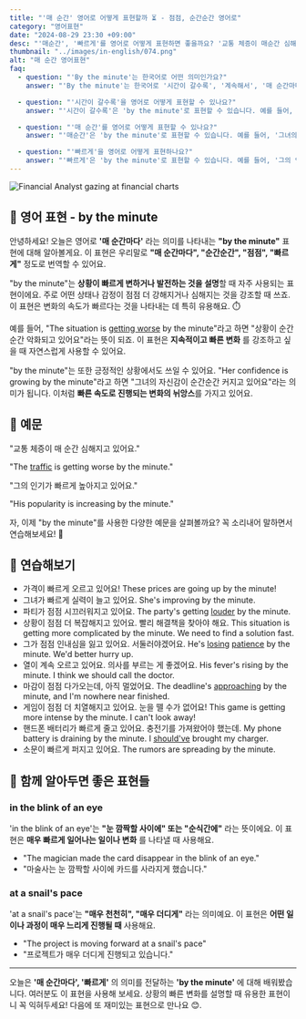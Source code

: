 ```yaml
---
title: "'매 순간' 영어로 어떻게 표현할까 ⏳ - 점점, 순간순간 영어로"
category: "영어표현"
date: "2024-08-29 23:30 +09:00"
desc: "'매순간', '빠르게'를 영어로 어떻게 표현하면 좋을까요? '교통 체증이 매순간 심해지고 있어요', '그의 인기가 점점  높아지고 있어요' 등을 영어로 표현하는 법을 배워봅시다. 다양한 예문을 통해서 연습하고 본인의 표현으로 만들어 보세요."
thumbnail: "../images/in-english/074.png"
alt: "매 순간 영어표현"
faq:
  - question: "'By the minute'는 한국어로 어떤 의미인가요?"
    answer: "'By the minute'는 한국어로 '시간이 갈수록', '계속해서', '매 순간마다', '시간이 지날수록' 등으로 번역될 수 있습니다. 상황이 빠르게 변하거나 발전하는 것을 설명할 때 사용합니다."

  - question: "'시간이 갈수록'을 영어로 어떻게 표현할 수 있나요?"
    answer: "'시간이 갈수록'은 'by the minute'로 표현할 수 있습니다. 예를 들어, '상황이 시간이 갈수록 악화되고 있어요'는 'The situation is getting worse by the minute'로 말할 수 있습니다."

  - question: "'매 순간'를 영어로 어떻게 표현할 수 있나요?"
    answer: "'매순간'은 'by the minute'로 표현할 수 있습니다. 예를 들어, '그녀의 자신감이 매 순간 커지고 있어요'는 'Her confidence is growing by the minute'로 말할 수 있습니다."

  - question: "'빠르게'을 영어로 어떻게 표현하나요?"
    answer: "'빠르게'은 'by the minute'로 표현할 수 있습니다. 예를 들어, '그의 인기가 빠르게 높아지고 있어요'는 'His popularity is increasing by the minute'로 말할 수 있습니다."
---
```


![Financial Analyst gazing at financial charts](../images/in-english/074-1.avif)

## 🌟 영어 표현 - by the minute

안녕하세요! 오늘은 영어로 **'매 순간마다'** 라는 의미를 나타내는 **"by the minute"** 표현에 대해 알아볼게요. 이 표현은 우리말로 **"매 순간마다", "순간순간", "점점", "빠르게"** 정도로 번역할 수 있어요.

"by the minute"는 **상황이 빠르게 변하거나 발전하는 것을 설명**할 때 자주 사용되는 표현이에요. 주로 어떤 상태나 감정이 점점 더 강해지거나 심해지는 것을 강조할 때 쓰죠. 이 표현은 변화의 속도가 빠르다는 것을 나타내는 데 특히 유용해요. ⏱️

예를 들어, "The situation is [getting worse](/blog/in-english/234.get-worse/) by the minute"라고 하면 "상황이 순간순간 악화되고 있어요"라는 뜻이 되죠. 이 표현은 **지속적이고 빠른 변화** 를 강조하고 싶을 때 자연스럽게 사용할 수 있어요.

"by the minute"는 또한 긍정적인 상황에서도 쓰일 수 있어요. "Her confidence is growing by the minute"라고 하면 "그녀의 자신감이 순간순간 커지고 있어요"라는 의미가 됩니다. 이처럼 **빠른 속도로 진행되는 변화의 뉘앙스**를 가지고 있어요.

## 📖 예문

"교통 체증이 매 순간 심해지고 있어요."

"The [traffic](/blog/in-english/384.traffic/) is getting worse by the minute."

"그의 인기가 빠르게 높아지고 있어요."

"His popularity is increasing by the minute."

자, 이제 "by the minute"를 사용한 다양한 예문을 살펴볼까요? 꼭 소리내어 말하면서 연습해보세요! 🚀

## 💬 연습해보기

<ul data-interactive-list>
  <li data-interactive-item>
    <span data-toggler>가격이 빠르게 오르고 있어요!</span>
    <span data-answer>These prices are going up by the minute!</span>
  </li>
  <li data-interactive-item>
    <span data-toggler>그녀가 빠르게 실력이 늘고 있어요.</span>
    <span data-answer>She's improving by the minute.</span>
  </li>
  <li data-interactive-item>
    <span data-toggler>파티가 점점 시끄러워지고 있어요.</span>
    <span data-answer>The party's getting <a href="/blog/in-english/311.loud/">louder</a> by the minute.</span>
  </li>
  <li data-interactive-item>
    <span data-toggler>상황이 점점 더 복잡해지고 있어요. 빨리 해결책을 찾아야 해요.</span>
    <span data-answer>This situation is getting more complicated by the minute. We need to find a solution fast.</span>
  </li>
  <li data-interactive-item>
    <span data-toggler>그가 점점 인내심을 잃고 있어요. 서둘러야겠어요.</span>
    <span data-answer>He's <a href="/blog/in-english/457.lose/">losing</a> <a href="/blog/in-english/373.patience/">patience</a> by the minute. We'd better hurry up.</span>
  </li>
  <li data-interactive-item>
    <span data-toggler>열이 계속 오르고 있어요. 의사를 부르는 게 좋겠어요.</span>
    <span data-answer>His fever's rising by the minute. I think we should call the doctor.</span>
  </li>
  <li data-interactive-item>
    <span data-toggler>마감이 점점 다가오는데, 아직 멀었어요.</span>
    <span data-answer>The deadline's <a href="/blog/in-english/267.approach/">approaching</a> by the minute, and I'm nowhere near finished.</span>
  </li>
  <li data-interactive-item>
    <span data-toggler>게임이 점점 더 치열해지고 있어요. 눈을 뗄 수가 없어요!</span>
    <span data-answer>This game is getting more intense by the minute. I can't look away!</span>
  </li>
  <li data-interactive-item>
    <span data-toggler>핸드폰 배터리가 빠르게 줄고 있어요. 충전기를 가져왔어야 했는데.</span>
    <span data-answer>My phone battery is draining by the minute. I <a href="/blog/in-english/257.should've/">should've</a> brought my charger.</span>
  </li>
  <li data-interactive-item>
    <span data-toggler>소문이 빠르게 퍼지고 있어요.</span>
    <span data-answer>The rumors are spreading by the minute.</span>
  </li>
</ul>

## 🤝 함께 알아두면 좋은 표현들

### in the blink of an eye

'in the blink of an eye'는 **"눈 깜짝할 사이에" 또는 "순식간에"** 라는 뜻이에요. 이 표현은 **매우 빠르게 일어나는 일이나 변화** 를 나타낼 때 사용해요.

- "The magician made the card disappear in the blink of an eye."
- "마술사는 눈 깜짝할 사이에 카드를 사라지게 했습니다."

### at a snail's pace

'at a snail's pace'는 **"매우 천천히", "매우 더디게"** 라는 의미예요. 이 표현은 **어떤 일이나 과정이 매우 느리게 진행될 때** 사용해요.

- "The project is moving forward at a snail's pace"
- "프로젝트가 매우 더디게 진행되고 있습니다."

---

오늘은 **'매 순간마다', '빠르게'** 의 의미를 전달하는 **'by the minute'** 에 대해 배워봤습니다. 여러분도 이 표현을 사용해 보세요. 상황의 빠른 변화를 설명할 때 유용한 표현이니 꼭 익혀두세요! 다음에 또 재미있는 표현으로 만나요 😊.
